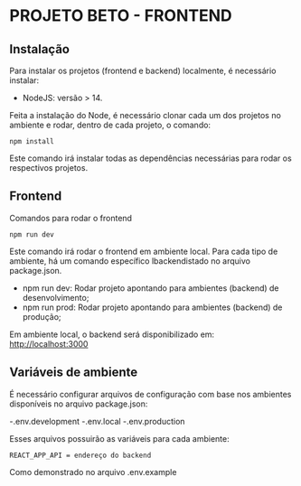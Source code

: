 # PROJETO BETO - FRONTEND

## Instalação

Para instalar os projetos (frontend e backend) localmente, é necessário instalar:

- NodeJS: versão > 14.

Feita a instalação do Node, é necessário clonar cada um dos projetos no ambiente e rodar, dentro de cada projeto, o comando:

```
npm install
```

Este comando irá instalar todas as dependências necessárias para rodar os respectivos projetos.

## Frontend

Comandos para rodar o frontend

```
npm run dev
```

Este comando irá rodar o frontend em ambiente local. Para cada tipo de ambiente, há um comando específico lbackendistado no arquivo package.json.

- npm run dev: Rodar projeto apontando para ambientes (backend) de desenvolvimento;
- npm run prod: Rodar projeto apontando para ambientes (backend) de produção;

Em ambiente local, o backend será disponibilizado em: <a href="http://localhost:3000">http://localhost:3000</a>

## Variáveis de ambiente

É necessário configurar arquivos de configuração com base nos ambientes disponíveis no arquivo package.json:

-.env.development
-.env.local
-.env.production

Esses arquivos possuirão as variáveis para cada ambiente:

```
REACT_APP_API = endereço do backend
```

Como demonstrado no arquivo .env.example
